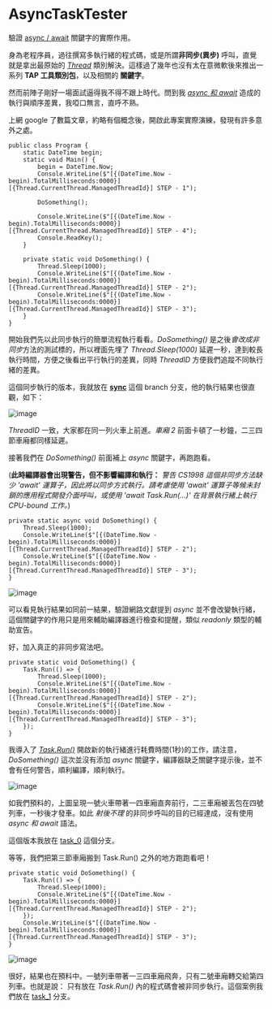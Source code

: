 # AsyncTaskTester
 驗證 [async / await](https://docs.microsoft.com/zh-tw/dotnet/csharp/programming-guide/concepts/async/) 關鍵字的實際作用。

身為老程序員，過往撰寫多執行緒的程式碼，或是所謂**非同步(異步)** 呼叫，直覺就是拿出最原始的 *[Thread](https://docs.microsoft.com/zh-tw/dotnet/api/system.threading.thread?view=net-6.0)* 類別解決。這樣過了幾年也沒有太在意微軟後來推出一系列 **TAP 工具類別包**，以及相關的 **關鍵字**。

然而前陣子剛好一場面試逼得我不得不跟上時代。問到我 *[async 和 await](https://docs.microsoft.com/zh-tw/dotnet/csharp/programming-guide/concepts/async/)* 造成的執行與順序差異，我啞口無言，直呼不熟。

上網 google 了數篇文章，約略有個概念後，開啟此專案實際演練，發現有許多意外之處。

```CSharp
public class Program {
    static DateTime begin;
    static void Main() {
        begin = DateTime.Now;
        Console.WriteLine($"[{(DateTime.Now - begin).TotalMilliseconds:0000}][{Thread.CurrentThread.ManagedThreadId}] STEP - 1");

        DoSomething();

        Console.WriteLine($"[{(DateTime.Now - begin).TotalMilliseconds:0000}][{Thread.CurrentThread.ManagedThreadId}] STEP - 4");
        Console.ReadKey();
    }

    private static void DoSomething() {
        Thread.Sleep(1000);
        Console.WriteLine($"[{(DateTime.Now - begin).TotalMilliseconds:0000}][{Thread.CurrentThread.ManagedThreadId}] STEP - 2");
        Console.WriteLine($"[{(DateTime.Now - begin).TotalMilliseconds:0000}][{Thread.CurrentThread.ManagedThreadId}] STEP - 3");
    }
}
```
開始我們先以此同步執行的簡單流程執行看看。*DoSomething()* 是之後*會改成非同步*方法的測試標的，所以裡面先埋了 *Thread.Sleep(1000)* 延遲一秒，達到較長執行時間，方便之後看出平行執行的差異，同時 *ThreadID* 方便我們追蹤不同執行緒的差異。

這個同步執行的版本，我就放在 **[sync](https://github.com/flight-tom/AsyncTaskTester)** 這個 branch 分支，他的執行結果也很直觀，如下：

![image](https://user-images.githubusercontent.com/3304716/169710279-ad3be408-a278-4255-9c78-f0e34b2fc9d8.png)

*ThreadID* 一致，大家都在同一列火車上前進。*車廂 2* 前面卡頓了一秒鐘，二三四節車廂都同樣延遲。

接著我們在 *DoSomething()* 前面補上 *async* 關鍵字，再跑跑看。

(**此時編譯器會出現警告，但不影響編譯和執行：**
*警告	CS1998	這個非同步方法缺少 'await' 運算子，因此將以同步方式執行。請考慮使用 'await' 運算子等候未封鎖的應用程式開發介面呼叫，或使用 'await Task.Run(...)' 在背景執行緒上執行 CPU-bound 工作。*)

```CSharp
private static async void DoSomething() {
    Thread.Sleep(1000);
    Console.WriteLine($"[{(DateTime.Now - begin).TotalMilliseconds:0000}][{Thread.CurrentThread.ManagedThreadId}] STEP - 2");
    Console.WriteLine($"[{(DateTime.Now - begin).TotalMilliseconds:0000}][{Thread.CurrentThread.ManagedThreadId}] STEP - 3");
}
```

![image](https://user-images.githubusercontent.com/3304716/169710963-454f1185-4774-4d97-a0d4-2bd2a437c616.png)

可以看見執行結果如同前一結果，驗證網路文獻提到 *async* 並不會改變執行緒，這個關鍵字的作用只是用來輔助編譯器進行檢查和提醒，類似 *readonly* 類型的輔助宣告。

好，加入真正的非同步寫法吧。

```CSharp
private static void DoSomething() {
    Task.Run(() => {
        Thread.Sleep(1000);
        Console.WriteLine($"[{(DateTime.Now - begin).TotalMilliseconds:0000}][{Thread.CurrentThread.ManagedThreadId}] STEP - 2");
        Console.WriteLine($"[{(DateTime.Now - begin).TotalMilliseconds:0000}][{Thread.CurrentThread.ManagedThreadId}] STEP - 3");
    });
}
```

我導入了 *[Task.Run()](https://docs.microsoft.com/zh-tw/dotnet/api/system.threading.tasks.task.run?view=net-6.0)* 開啟新的執行緒進行耗費時間(1秒)的工作，請注意，*DoSomething()* 這次並沒有添加 *async* 關鍵字，編譯器缺乏關鍵字提示後，並不會有任何警告，順利編譯，順利執行。

![image](https://user-images.githubusercontent.com/3304716/169711437-50c42de1-7d22-4b5f-b4a7-c375557b270b.png)

如我們預料的，上圖呈現一號火車帶著一四車廂直奔前行，二三車廂被丟包在四號列車，一秒後才發車。如此 *射後不理* 的非同步呼叫的目的已經達成，沒有使用 *async 和 await* 語法。

這個版本我放在 [task_0](https://github.com/flight-tom/AsyncTaskTester/tree/task_0) 這個分支。

等等，我們把第三節車廂搬到 Task.Run() 之外的地方跑跑看吧！

```CSharp
private static void DoSomething() {
    Task.Run(() => {
        Thread.Sleep(1000);
        Console.WriteLine($"[{(DateTime.Now - begin).TotalMilliseconds:0000}][{Thread.CurrentThread.ManagedThreadId}] STEP - 2");
    });
    Console.WriteLine($"[{(DateTime.Now - begin).TotalMilliseconds:0000}][{Thread.CurrentThread.ManagedThreadId}] STEP - 3");
}
```

![image](https://user-images.githubusercontent.com/3304716/169711941-990bd32b-70c5-4384-b6f7-6e2c315a40d6.png)

很好，結果也在預料中。一號列車帶著一三四車廂飛奔，只有二號車廂轉交給第四列車。也就是說： 只有放在 *Task.Run()* 內的程式碼會被非同步執行。這個案例我們放在 [task_1](https://github.com/flight-tom/AsyncTaskTester/tree/task_1) 分支。




